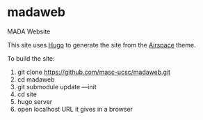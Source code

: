# madaweb
MADA Website

This site uses [Hugo](https://gohugo.io) to generate the site from the [Airspace](https://themes.gohugo.io/airspace-hugo/) theme.

To build the site:
1. git clone https://github.com/masc-ucsc/madaweb.git
2. cd madaweb
3. git submodule update —init
4. cd site
5. hugo server
6. open localhost URL it gives in a browser

